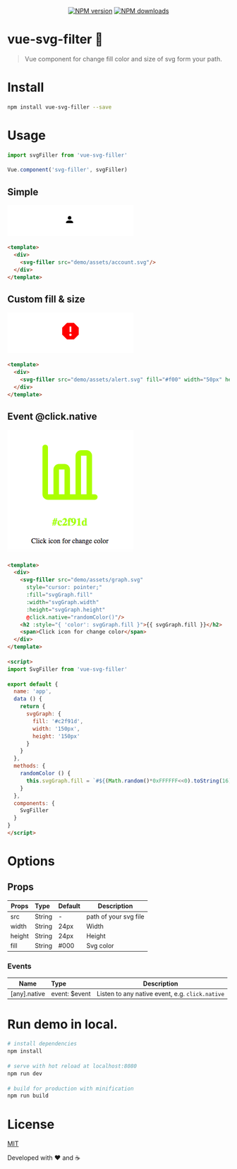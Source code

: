
<p align="center">
  <a href="https://npmjs.com/package/vue-svg-filter"><img src="https://img.shields.io/npm/v/vue-svg-filter.svg?style=flat" alt="NPM version"></a>
  <a href="https://npmjs.com/package/vue-svg-filter"><img src="https://img.shields.io/npm/dm/vue-svg-filter.svg?style=flat" alt="NPM downloads"></a>
</p>

# vue-svg-filter 🎨

> Vue component for change fill color and size of svg form your path.

# Install

```sh
npm install vue-svg-filler --save
```
# Usage
```javascript
import svgFiller from 'vue-svg-filler'

Vue.component('svg-filler', svgFiller)
```
## Simple
<img src="./demo/assets/ex1.png"/>

```html
<template>
  <div>
    <svg-filler src="demo/assets/account.svg"/>
  </div>
</template>
```

## Custom fill & size
<img src="./demo/assets/ex2.png"/>

```html
<template>
  <div>
    <svg-filler src="demo/assets/alert.svg" fill="#f00" width="50px" height="50px"/>
  </div>
</template>
```

## Event @click.native
<img src="./demo/assets/ex3.png"/>

```html
<template>
  <div>
    <svg-filler src="demo/assets/graph.svg"
      style="cursor: pointer;"
      :fill="svgGraph.fill"
      :width="svgGraph.width"
      :height="svgGraph.height"
      @click.native="randomColor()"/>
    <h2 :style="{ 'color': svgGraph.fill }">{{ svgGraph.fill }}</h2>
    <span>Click icon for change color</span>
  </div>
</template>

<script>
import SvgFiller from 'vue-svg-filler'

export default {
  name: 'app',
  data () {
    return {
      svgGraph: {
        fill: '#c2f91d',
        width: '150px',
        height: '150px'
      }
    }
  },
  methods: {
    randomColor () {
      this.svgGraph.fill = `#${(Math.random()*0xFFFFFF<<0).toString(16)}`
    }
  },
  components: {
    SvgFiller
  }
}
</script>
```

# Options

## Props
| Props       | Type          | Default  | Description  |
| ----------- |:--------------| ---------|--------------|
| src         | String        | -        | path of your svg file   |
| width       | String        | 24px     | Width |
| height      | String        | 24px     | Height |
| fill        | String        | #000     | Svg color |

### Events
| Name          | Type          | Description  |
| --------------|:--------------|--------------|
| [any].native | event: $event  | Listen to any native event, e.g. `click.native`|

# Run demo in local.

``` bash
# install dependencies
npm install

# serve with hot reload at localhost:8080
npm run dev

# build for production with minification
npm run build
```
# License

[MIT](LICENSE)

Developed with ❤️ and ☕️

